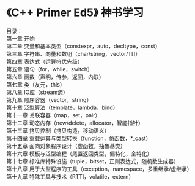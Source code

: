 # 《C++ Primer Ed5》 神书学习
目录：  
第一章 开始  
第二章 变量和基本类型（constexpr，auto，decltype，const）  
第三章 字符串、向量和数组（char/string，vector<T>/T[]）  
第四章 表达式（运算符优先级）  
第五章 语句（for，while，switch）  
第六章 函数（声明，传参，返回，内联）  
第七章 类（友元，this）  
第八章 IO库（stream流）  
第九章 顺序容器（vector，string）  
第十章 泛型算法（template，lambda，bind）  
第十一章 关联容器（map，set，pair）  
第十二章 动态内存（new/delete，allocator，智能指针）  
第十三章 拷贝控制（拷贝构造，移动语义）  
第十四章 重载运算与类型转换（function，仿函数，*_cast）  
第十五章 面向对象程序设计（虚函数，抽象基类）  
第十六章 模板与泛型编程（尾置返回类型，偏特化，全特化）  
第十七章 标准库特殊设施（tuple，bitset，正则表达式，随机数生成器）  
第十八章 用于大型程序的工具（exception，namespace，多重继承/虚继承）  
第十九章 特殊工具与技术（RTTI，volatile，extern）  
